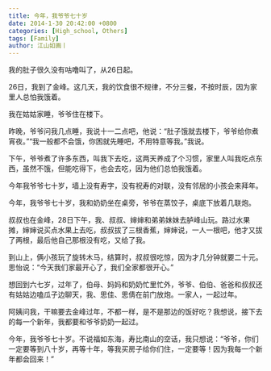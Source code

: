 ```yaml
---
title: 今年，我爷爷七十岁
date: 2014-1-30 20:42:00 +0800
categories: [High_school, Others]
tags: [Family]
author: 江山如画丨
---
```


我的肚子很久没有咕噜叫了，从26日起。

26日，我到了金峰。这几天，我的饮食很不规律，不分三餐，不按时辰，因为家里人总怕我饿着。

我在姑姑家睡，爷爷住在楼下。

昨晚，爷爷问我几点睡，我说十一二点吧，他说：“肚子饿就去楼下，爷爷给你煮宵夜。”“我一般都不会饿，你困就先睡吧，不用特意等我。”我说。

下午，爷爷煮了许多东西，叫我下去吃，这两天养成了个习惯，家里人叫我吃点东西，虽然不饿，但能吃得下，也会去吃，因为他们总怕我饿着。

今年我爷爷七十岁，墙上没有寿字，没有祝寿的对联，没有邻居的小孩会来拜年。

今年，我爷爷七十岁，我和奶奶坐在桌旁，爷爷在蒸饺子，桌底下放着几联炮。

叔叔也在金峰，28日下午，我、叔叔、婶婶和弟弟妹妹去胪峰山玩。路过水果摊，婶婶说买点水果上去吃，叔叔拔了三根香蕉，婶婶说，一人一根吧，他才又拔了两根，最后他自己那根没有吃，又给了我。

到山上，俩小孩玩了旋转木马，结算时，叔叔很吃惊，因为才几分钟就要二十元。思怡说：“今天我们家最开心了，我们全家都很开心。”

想回到六七岁，过年了，伯母、妈妈和奶奶忙里忙外，爷爷、伯伯、爸爸和叔叔还有姑姑边嗑瓜子边聊天，我、思佳、思倩在前门放炮。一家人，一起过年。

阿姨问我，干嘛要去金峰过年，不都一样，是不是那边的饭好吃？我想说，接下去的每一个新年，我都要和爷爷奶奶一起过。

今年，我爷爷七十岁。不说福如东海，寿比南山的空话，我只想说：“爷爷，你们一定要等到八十岁，再等十年，等我买房子给你们住，一定要等！因为我每一个新年都会回来！”